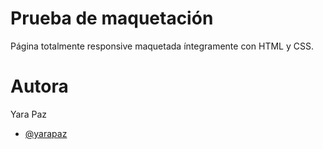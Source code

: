# Prueba de maquetación

Página totalmente responsive maquetada íntegramente con HTML y CSS.

# Autora

Yara Paz

- [@yarapaz](https://github.com/yarapaz)
